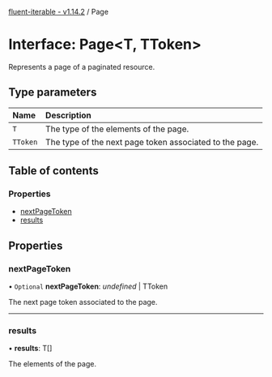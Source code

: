 [fluent-iterable - v1.14.2](../README.md) / Page

# Interface: Page<T, TToken\>

Represents a page of a paginated resource.

## Type parameters

Name | Description |
:------ | :------ |
`T` | The type of the elements of the page.   |
`TToken` | The type of the next page token associated to the page.    |

## Table of contents

### Properties

- [nextPageToken](page.md#nextpagetoken)
- [results](page.md#results)

## Properties

### nextPageToken

• `Optional` **nextPageToken**: *undefined* \| TToken

The next page token associated to the page.

___

### results

• **results**: T[]

The elements of the page.
